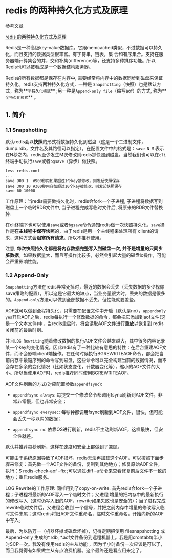 # redis 的两种持久化方式及原理

参考文章

[redis 的两种持久化方式及原理](http://zhengdl126.iteye.com/blog/2191834)

Redis是一种高级key-value数据库。它跟memcached类似，不过数据可以持久化，而且支持的数据类型很丰富。有字符串，链表，集 合和有序集合。支持在服务器端计算集合的并，交和补集(difference)等，还支持多种排序功能。所以Redis也可以被看成是一个数据结构服务器。

Redis的所有数据都是保存在内存中, 需要经常将内存中的数据同步到磁盘来保证持久化。redis支持两种持久化方式，一种是 `Snapshotting`（快照）也是默认方式，称为**`半持久化模式`** ;另一种是`Append-only file`（缩写aof）的方式, 称为**`全持久化模式`** 。

## 1. 简介

### 1.1 Snapshotting

默认redis会以**快照**的形式将数据持久化到磁盘（这是一个二进制文件，dump.rdb，文件名及其路径可以指定），在配置文件中的格式是：`save N M` 表示在N秒之内，redis至少发生M次修改则redis抓快照到磁盘。当然我们也可以在`cli`终端手动执行`save`或者`bgsave`（异步）做快照。

```
less redis.conf
...
save 900 1  #900秒内如果超过1个key被修改，则发起快照保存
save 300 10 #300秒内容如超过10个key被修改，则发起快照保存
save 60 10000
```

工作原理：当redis需要做持久化时，redis会fork一个子进程, 子进程将数据写到磁盘上一个临时RDB文件中, 当子进程完成写临时文件后, 将原来的RDB文件替换掉.

在cli终端下也可以使用`save`或者`bgsave`命令通知redis做一次快照持久化。`save`操作是**在主线程中保存快照**的，由于redis是用一个主线程来处理所有 client的请求，这种方式会**阻塞所有请求**。所以不推荐使用。

注意, **每次快照持久化都是将内存数据完整写入到磁盘一次, 并不是增量的只同步脏数据**。如果数据量大，而且写操作比较多，必然会引起大量的磁盘io操作，可能会严重影响性能。

### 1.2 Append-Only

`Snapshotting`方法在redis异常死掉时，最近的数据会丢失（丢失数据的多少视你save策略的配置），所以这是它最大的缺点，当业务量很大时，丢失的数据是很多的。`Append-only`方法可以做到全部数据不丢失，但性能就要差些。

AOF就可以做到全程持久化，只需要在配置文件中开启（默认是no），`appendonly yes`开启AOF之后，redis每执行一个修改数据的命令，都会把它添加到aof文件(这是一个文本文件)中，当redis重启时，将会读取AOF文件进行**重放**以恢复到 redis关闭前的最后时刻。

并且`LOG Rewriting`随着修改数据的执行AOF文件会越来越大，其中很多内容记录某一个key的变化情况。因此redis有了一种比较有意思的特性：在后台重建AOF文件，而不会影响client端操作。在任何时候执行BGREWRITEAOF命令，都会把当前内存中最短序列的命令写到磁盘，这些命令可以完全构建当前的数据情况，而不会存在多余的变化情况（比如状态变化，计数器变化等），缩小的AOF文件的大小。所以当使用AOF时，redis推荐同时使用BGREWRITEAOF。

AOF文件刷新的方式(对应配置参数`appendfsync`):

- `appendfsync always`: 每提交一个修改命令都调用fsync刷新到AOF文件，非常非常慢，但也非常安全；

- `appendfsync everysec`: 每秒钟都调用fsync刷新到AOF文件，很快，但可能会丢失一秒以内的数据；

- `appendfsync no`: 依靠OS进行刷新，redis不主动刷新AOF，这样最快，但安全性就差。

默认并推荐每秒刷新，这样在速度和安全上都做到了兼顾。












可能由于系统原因导致了AOF损坏，redis无法再加载这个AOF，可以按照下面步骤来修复：首先做一个AOF文件的备份，复制到其他地方；修复原始AOF文件，执行：$ redis-check-aof –fix ;可以通过diff –u命令来查看修复前后文件不一致的地方；重启redis服务。

LOG Rewrite的工作原理: 同样用到了copy-on-write. 首先redis会fork一个子进程；子进程将最新的AOF写入一个临时文件；父进程 增量的把内存中的最新执行的修改写入（这时仍写入旧的AOF，rewrite如果失败也是安全的）；当子进程完成rewrite临时文件后，父进程会收到 一个信号，并把之前内存中增量的修改写入临时文件末尾；这时redis将旧AOF文件重命名，临时文件重命名，开始向新的AOF中写入。

最后，为以防万一（机器坏掉或磁盘坏掉），记得定期把使用 filesnapshotting 或 Append-only 生成的\*.rdb, \*.aof文件备份到远程机器上。我是用crontab每半小时SCP一次。我没有使用redis的主从功能 ，因为半小时备份一次应该是可以了，而且我觉得有如果做主从有点浪费机器。这个最终还是看应用来定了。

